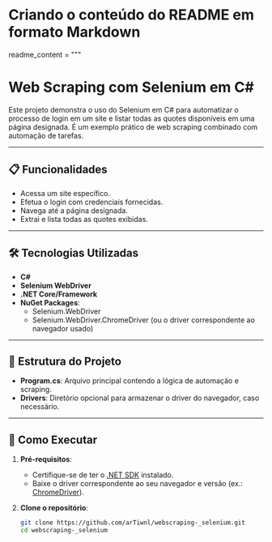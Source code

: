 # Criando o conteúdo do README em formato Markdown
readme_content = """
# **Web Scraping com Selenium em C#**

Este projeto demonstra o uso do Selenium em C# para automatizar o processo de login em um site e listar todas as quotes disponíveis em uma página designada. É um exemplo prático de web scraping combinado com automação de tarefas.

---

## **📋 Funcionalidades**

- Acessa um site específico.  
- Efetua o login com credenciais fornecidas.  
- Navega até a página designada.  
- Extrai e lista todas as quotes exibidas.  

---

## **🛠️ Tecnologias Utilizadas**

- **C#**  
- **Selenium WebDriver**  
- **.NET Core/Framework**  
- **NuGet Packages**:
  - Selenium.WebDriver  
  - Selenium.WebDriver.ChromeDriver (ou o driver correspondente ao navegador usado)

---

## **📂 Estrutura do Projeto**

- **Program.cs**: Arquivo principal contendo a lógica de automação e scraping.  
- **Drivers**: Diretório opcional para armazenar o driver do navegador, caso necessário.  

---

## **🚀 Como Executar**

1. **Pré-requisitos**:  
   - Certifique-se de ter o [.NET SDK](https://dotnet.microsoft.com/download) instalado.  
   - Baixe o driver correspondente ao seu navegador e versão (ex.: [ChromeDriver](https://chromedriver.chromium.org/downloads)).  

2. **Clone o repositório**:  
   ```bash
   git clone https://github.com/arTiwnl/webscraping-_selenium.git
   cd webscraping-_selenium
